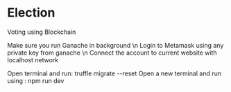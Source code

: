 # Election
Voting using Blockchain

Make sure you run Ganache in background \n
Login to Metamask using any private key from ganache \n
Connect the account to current website with localhost network 

Open terminal and run: truffle migrate --reset
Open a new terminal and run using :  npm run dev
